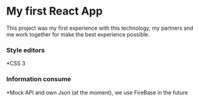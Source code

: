 # My first React App

This project was my first experience with this technology, my partners and me work together for make the best experience possible.

### Style editors

*CSS 3

### Information consume 

*Mock API and own Json (at the moment), we use FireBase in the future




